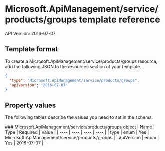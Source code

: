 # Microsoft.ApiManagement/service/products/groups template reference
API Version: 2016-07-07
## Template format

To create a Microsoft.ApiManagement/service/products/groups resource, add the following JSON to the resources section of your template.

```json
{
  "type": "Microsoft.ApiManagement/service/products/groups",
  "apiVersion": "2016-07-07"
}
```
## Property values

The following tables describe the values you need to set in the schema.

<a id="Microsoft.ApiManagement/service/products/groups" />
### Microsoft.ApiManagement/service/products/groups object
|  Name | Type | Required | Value |
|  ---- | ---- | ---- | ---- |
|  type | enum | Yes | Microsoft.ApiManagement/service/products/groups |
|  apiVersion | enum | Yes | 2016-07-07 |

